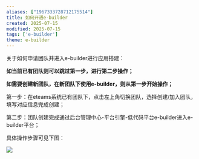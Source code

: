 ```yaml
---
aliases: ["1967333728712175514"]
title: 如何开通e-builder
created: 2025-07-15
modified: 2025-07-15
tags: ['e-builder']
theme: e-builder
---
```


关于如何申请团队并进入e-builder进行应用搭建：

**如当前已有团队则可以跳过第一步，进行第二步操作；**

**如需要创建新团队，在新团队下使用e-builder，则从第一步开始操作；**

第一步：在eteams系统已有团队下，点击左上角切换团队，选择创建/加入团队，填写对应信息完成创建；

第二步：团队创建完成通过后台管理中心-平台引擎-低代码平台e-builder进入e-builder平台；

具体操作步骤可见下图：

![](https://myhelpdoc.oss-cn-heyuan.aliyuncs.com/mdimages/beb76a128dcf5f883c279f54135960e9.jpg)